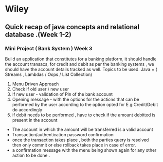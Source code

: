 # Wiley

## Quick recap of java concepts and relational database .(Week 1-2)

### Mini Project ( Bank System ) Week 3
Build an application that constitutes for a banking platform, it should handle the account transacs,
  	for credit and debit as per the banking systems , we should 
  	have the account details tracked as well.
  	Topics to be used: Java = ( Streams , Lambdas / Oops / List Collection)
 		
 1.  Menu Driven Approach
 2.  Check if old user / new user 
 3.  If new user - validation of Pin of the bank account
 4.  Opening message - with the options for the actions that can be performed by the user according to the option opted for E.g Credit/Debit do accordingly 
 5.  if debit needs to be performed , have to check if the amount debitted is present in the account 
   - The account in which the amount will be transferred is a valid account 
   - Transaction/authentication password confirmation 
   - once the transaction takes place , both the parties query is resolved then only commit or else 
   	rollback takes place in case of error.
   - a confirmation message with the menu being shown again for any other action to be done .
  
